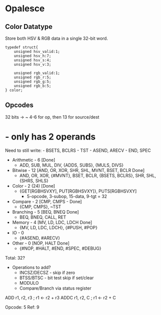 Opalesce
========

Color Datatype
--------------

Store both HSV & RGB data in a single 32-bit word.

    typedef struct{
        unsigned hsv_valid:1;
        unsigned hsv_h:7;
        unsigned hsv_s:4;
        unsigned hsv_v:3;

        unsigned rgb_valid:1;
        unsigned rgb_r:5;
        unsigned rgb_g:5;
        unsigned rgb_b:5;
    } color;

Opcodes
-------

32 bits -> ~ 4-6 for op, then 13 for source/dest

 # - only has 2 operands

 Need to still write:
    - BSETS, BCLRS
    - TST
    - ASEND, ARECV
    - END, SPEC

- Arithmetic - 6 [Done]
    - ADD, SUB, MUL, DIV, {ADDS, SUBS}, {MULS, DIVS}
- Bitwise - 12 [AND, OR, XOR, SHR, SHL, MVNT, BSET, BCLR Done]
    - AND, OR, XOR, {#MVNT}, BSET, BCLR, {BSETS, BCLRS}, SHR, SHL, {SHRS, SHLS}
- Color - 2 (24) [Done]
    - {GET[RGBHSVXY], PUT[RGBHSVXY]}, PUTS[RGBHSVXY]
        - 5-opcode, 3-subop, 15-data, 9-tgt = 32
- Compare - 2 [CMP, CMPS -  Done]
    - {CMP, CMPS}, ~TST
- Branching - 5 [BEQ, BNEQ Done]
    - BEQ, BNEQ, CALL, RET
- Memory - 4 [MV, LD, LDC, LDCH Done]
    - {MV, LD, LDC, LDCH}, {#PUSH, #POP}
- IO - 0
    - {#ASEND, #ARECV}
- Other - 0 [NOP, HALT Done]
    - {#NOP, #HALT, #END, #SPEC, #DEBUG}

Total: 32?

- Operations to add?
    - INCSZ/DECSZ - skip if zero
    - BTSS/BTSC - bit test skip if set/clear
    - MODULO
    - Compare/Branch via status register


ADD r1, r2, r3 ; r1 <- r2 + r3
ADDC r1, r2, C ; r1 <- r2 + C

Opcode: 5
Ref: 9

